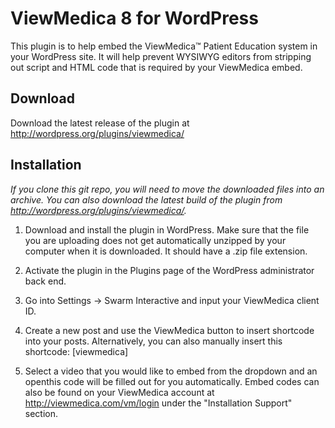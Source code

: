 # ViewMedica 8 for WordPress

This plugin is to help embed the ViewMedica™ Patient Education system in your WordPress site. It will help prevent WYSIWYG editors from stripping out script and HTML code that is required by your ViewMedica embed.

## Download

Download the latest release of the plugin at http://wordpress.org/plugins/viewmedica/

## Installation

*If you clone this git repo, you will need to move the downloaded files into an archive. You can also download the latest build of the plugin from http://wordpress.org/plugins/viewmedica/.*

1. Download and install the plugin in WordPress. Make sure that the file you are uploading does not get automatically unzipped by your computer when it is downloaded. It should have a .zip file extension.

2. Activate the plugin in the Plugins page of the WordPress administrator back end.

3. Go into Settings -> Swarm Interactive and input your ViewMedica client ID.

4. Create a new post and use the ViewMedica button to insert shortcode into your posts. Alternatively, you can also manually insert this shortcode: [viewmedica]

5. Select a video that you would like to embed from the dropdown and an openthis code will be filled out for you automatically. Embed codes can also be found on your ViewMedica account at http://viewmedica.com/vm/login under the "Installation Support" section.
